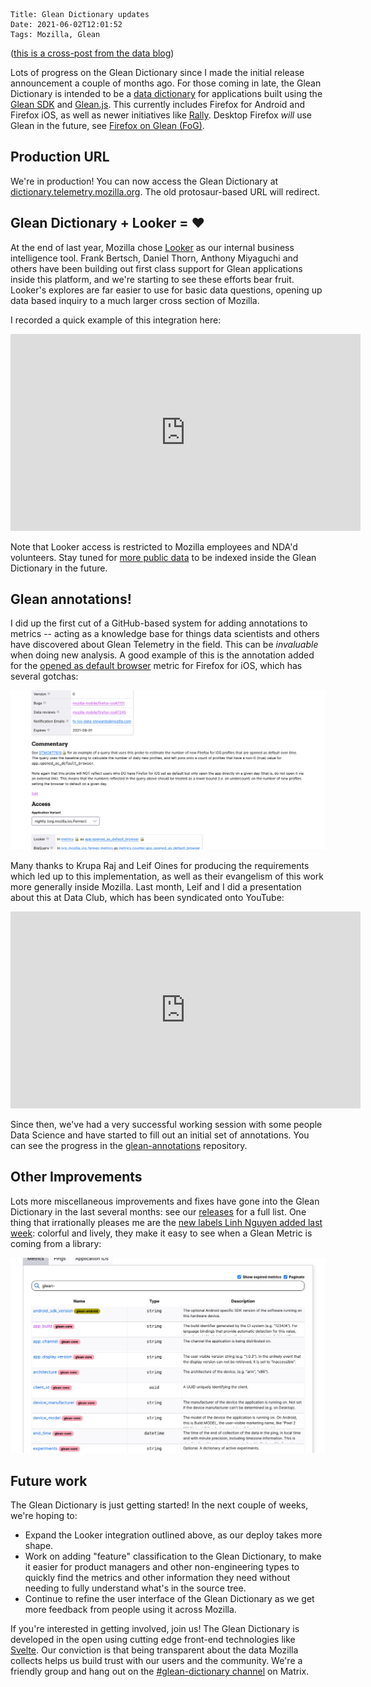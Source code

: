     Title: Glean Dictionary updates
    Date: 2021-06-02T12:01:52
    Tags: Mozilla, Glean

([this is a cross-post from the data blog](https://blog.mozilla.org/data/2021/06/02/this-week-in-glean-glean-dictionary-updates/))

Lots of progress on the Glean Dictionary since I made the initial release announcement a couple of months ago. For those coming in late, the Glean Dictionary is intended to be a [data dictionary](https://en.wikipedia.org/wiki/Data_dictionary) for applications built using the [Glean SDK](https://mozilla.github.io/glean) and [Glean.js](https://github.com/mozilla/glean.js/). This currently includes Firefox for Android and Firefox iOS, as well as newer initiatives like [Rally](https://rally.mozilla.org). Desktop Firefox _will_ use Glean in the future, see [Firefox on Glean (FoG)](https://firefox-source-docs.mozilla.org/toolkit/components/glean/index.html).

## Production URL

We're in production! You can now access the Glean Dictionary at [dictionary.telemetry.mozilla.org](https://dictionary.telemetry.mozilla.org). The old protosaur-based URL will redirect.

## Glean Dictionary + Looker = ❤️

At the end of last year, Mozilla chose [Looker](https://looker.com) as our internal business intelligence tool. Frank Bertsch, Daniel Thorn, Anthony Miyaguchi and others have been building out first class support for Glean applications inside this platform, and we're starting to see these efforts bear fruit. Looker's explores are far easier to use for basic data questions, opening up data based inquiry to a much larger cross section of Mozilla.

I recorded a quick example of this integration here:

<iframe width="560" height="315" src="https://www.youtube.com/embed/B635wgZy7Iw" title="YouTube video player" frameborder="0" allow="accelerometer; autoplay; clipboard-write; encrypted-media; gyroscope; picture-in-picture" allowfullscreen></iframe>

Note that Looker access is restricted to Mozilla employees and NDA'd volunteers. Stay tuned for [more public data](https://docs.telemetry.mozilla.org/cookbooks/public_data.html) to be indexed inside the Glean Dictionary in the future.

## Glean annotations!

I did up the first cut of a GitHub-based system for adding annotations to metrics -- acting as a knowledge base for things data scientists and others have discovered about Glean Telemetry in the field. This can be _invaluable_ when doing new analysis. A good example of this is the annotation added for the [opened as default browser](https://dictionary.telemetry.mozilla.org/apps/firefox_ios/metrics/app_opened_as_default_browser) metric for Firefox for iOS, which has several gotchas:

![](/files/2021/06/annotations-example.png)

Many thanks to Krupa Raj and Leif Oines for producing the requirements which led up to this implementation, as well as their evangelism of this work more generally inside Mozilla. Last month, Leif and I did a presentation about this at Data Club, which has been syndicated onto YouTube:

<iframe width="560" height="315" src="https://www.youtube.com/embed/aGjrXhXNRq8" title="YouTube video player" frameborder="0" allow="accelerometer; autoplay; clipboard-write; encrypted-media; gyroscope; picture-in-picture" allowfullscreen></iframe>

Since then, we've had a very successful working session with some people Data Science and have started to fill out an initial set of annotations. You can see the progress in the [glean-annotations](https://github.com/mozilla/glean-annotations) repository.

## Other Improvements

Lots more miscellaneous improvements and fixes have gone into the Glean Dictionary in the last several months: see our [releases](https://github.com/mozilla/glean-dictionary/releases) for a full list. One thing that irrationally pleases me are the [new labels Linh Nguyen added last week](https://github.com/mozilla/glean-dictionary/pull/626): colorful and lively, they make it easy to see when a Glean Metric is coming from a library:

![](/files/2021/06/labels-example.png)

## Future work

The Glean Dictionary is just getting started! In the next couple of weeks, we're hoping to:

- Expand the Looker integration outlined above, as our deploy takes more shape.
- Work on adding "feature" classification to the Glean Dictionary, to make it easier for product managers and other non-engineering types to quickly find the metrics and other information they need without needing to fully understand what's in the source tree.
- Continue to refine the user interface of the Glean Dictionary as we get more feedback from people using it across Mozilla.

If you're interested in getting involved, join us! The Glean Dictionary is developed in the open using cutting edge front-end technologies like [Svelte](https://svelte.dev). Our conviction is that being transparent about the data Mozilla collects helps us build trust with our users and the community. We're a friendly group and hang out on the [#glean-dictionary channel](https://chat.mozilla.org/#/room/#glean-dictionary:mozilla.org) on Matrix.
